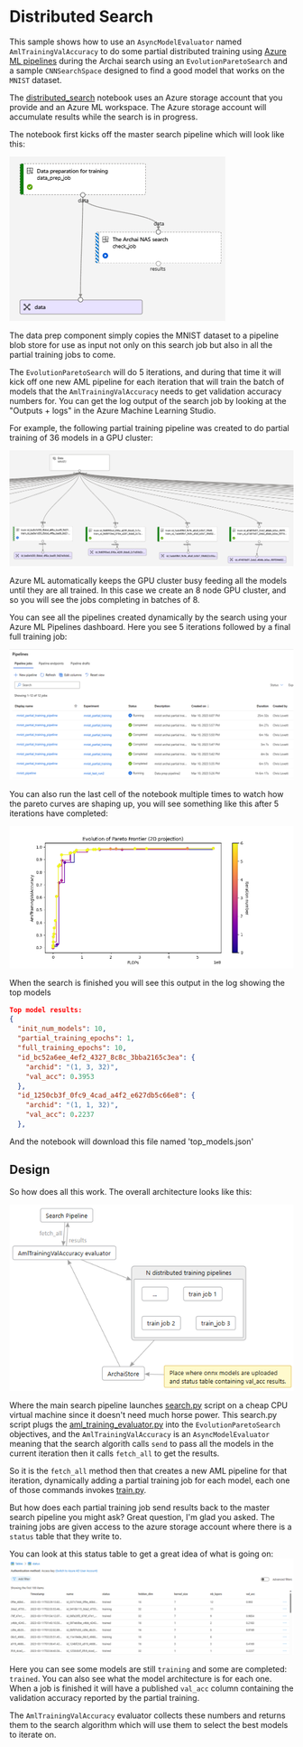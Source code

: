 # Distributed Search

This sample shows how to use an `AsyncModelEvaluator` named `AmlTrainingValAccuracy` to do some
partial distributed training using [Azure ML pipelines](https://learn.microsoft.com/en-us/azure/machine-learning/tutorial-pipeline-python-sdk) during the Archai search using an `EvolutionParetoSearch`
and a sample `CNNSearchSpace` designed to find a good model that works on the `MNIST` dataset.

The [distributed_search](distributed_search.ipynb) notebook uses an Azure storage account that you
provide and an Azure ML workspace.  The Azure storage account will accumulate results while the
search is in progress.

The notebook first kicks off the master search pipeline which will look like this:

![search](images/search_pipeline.png)

The data prep component simply copies the MNIST dataset to a pipeline blob store for use as input
not only on this search job but also in all the partial training jobs to come.

The `EvolutionParetoSearch` will do 5 iterations, and during that time it will kick off one new AML
pipeline for each iteration that will train the batch of models that the `AmlTrainingValAccuracy`
needs to get validation accuracy numbers for.  You can get the log output of the search job by
looking at the "Outputs + logs" in the Azure Machine Learning Studio.

For example, the following partial training pipeline was created to do partial training of 36 models in a GPU cluster:

![training.png](images/training.png)

Azure ML automatically keeps the GPU cluster busy feeding all the models until they are all trained.
In this case we create an 8 node GPU cluster, and so you will see the jobs completing in batches of 8.

You can see all the pipelines created dynamically by the search using your Azure ML Pipelines
dashboard. Here you see 5 iterations followed by a final full training job:

![dashboard](images/dashboard.png)

You can also run the last cell of the notebook multiple times to watch how the pareto curves are
shaping up, you will see something like this after 5 iterations have completed:

![pareto](images/epochs1.png)

When the search is finished you will see this output in the log showing the top models

```json
Top model results:
{
  "init_num_models": 10,
  "partial_training_epochs": 1,
  "full_training_epochs": 10,
  "id_bc52a6ee_4ef2_4327_8c8c_3bba2165c3ea": {
    "archid": "(1, 3, 32)",
    "val_acc": 0.3953
  },
  "id_1250cb3f_0fc9_4cad_a4f2_e627db5c66e8": {
    "archid": "(1, 1, 32)",
    "val_acc": 0.2237
  },
```

And the notebook will download this file named 'top_models.json'


## Design

So how does all this work.  The overall architecture looks like this:

![arch](images/workflow.png)

Where the main search pipeline launches [search.py](scripts/search.py) script on a cheap
CPU virtual machine since it doesn't need much horse power.  This search.py script
plugs the [aml_training_evaluator.py](scripts/aml_training_evaluator.py) into the
`EvolutionParetoSearch` objectives, and the `AmlTrainingValAccuracy` is an
`AsyncModelEvaluator` meaning that the search algorith calls `send` to pass all the
models in the current iteration then it calls `fetch_all` to get the results.

So it is the `fetch_all` method then that creates a new AML pipeline for that iteration,
dynamically adding a partial training job for each model, each one of those commands
invokes [train.py](scripts/train.py).

But how does each partial training job send results back to the master search pipeline
you might ask?  Great question, I'm glad you asked.  The training jobs are given access
to the azure storage account where there is a `status` table that they write to.

You can look at this status table to get a great idea of what is going on:
![status](images/status.png)

Here you can see some models are still `training` and some are completed: `trained`.
You can also see what the model architecture is for each one. When a job is finished
it will have a published `val_acc` column containing the validation accuracy reported
by the partial training.

The `AmlTrainingValAccuracy` evaluator collects these numbers and returns them to the
search algorithm which will use them to select the best models to iterate on.
